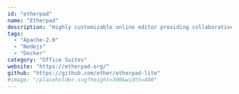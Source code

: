 ```yaml
---
id: "etherpad"
name: "Etherpad"
description: "Highly customizable online editor providing collaborative editing in real-time."
tags:
  - "Apache-2.0"
  - "Nodejs"
  - "Docker"
category: "Office Suites"
website: "https://etherpad.org/"
github: "https://github.com/ether/etherpad-lite"
#image: "/placeholder.svg?height=300&width=400"
---
```


